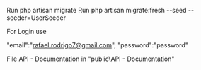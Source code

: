 Run php artisan migrate
Run php artisan migrate:fresh --seed --seeder=UserSeeder

For Login use

"email":"rafael.rodrigo7@gmail.com",
"password":"password"

File API - Documentation in "public\API - Documentation"

